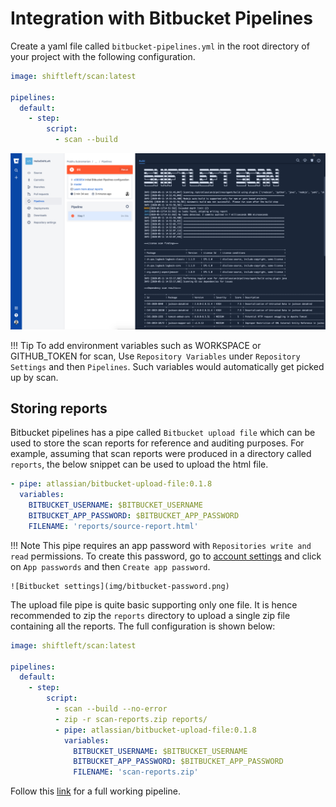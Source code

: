 # Integration with Bitbucket Pipelines

Create a yaml file called `bitbucket-pipelines.yml` in the root directory of your project with the following configuration.

```yaml
image: shiftleft/scan:latest

pipelines:
  default:
    - step:
        script:
          - scan --build
```

![Bitbucket pipelines](img/bitbucket.png)

!!! Tip
    To add environment variables such as WORKSPACE or GITHUB_TOKEN for scan, Use `Repository Variables` under `Repository Settings` and then `Pipelines`. Such variables would automatically get picked up by scan.

## Storing reports

Bitbucket pipelines has a pipe called `Bitbucket upload file` which can be used to store the scan reports for reference and auditing purposes. For example, assuming that scan reports were produced in a directory called `reports`, the below snippet can be used to upload the html file.

```yaml
- pipe: atlassian/bitbucket-upload-file:0.1.8
  variables:
    BITBUCKET_USERNAME: $BITBUCKET_USERNAME
    BITBUCKET_APP_PASSWORD: $BITBUCKET_APP_PASSWORD
    FILENAME: 'reports/source-report.html'
```

!!! Note
    This pipe requires an app password with `Repositories write and read` permissions. To create this password, go to [account settings](https://bitbucket.org/account/settings/) and click on `App passwords` and then `Create app password`.

    ![Bitbucket settings](img/bitbucket-password.png)

The upload file pipe is quite basic supporting only one file. It is hence recommended to zip the `reports` directory to upload a single zip file containing all the reports. The full configuration is shown below:

```yaml
image: shiftleft/scan:latest

pipelines:
  default:
    - step:
        script:
          - scan --build --no-error
          - zip -r scan-reports.zip reports/
          - pipe: atlassian/bitbucket-upload-file:0.1.8
            variables:
              BITBUCKET_USERNAME: $BITBUCKET_USERNAME
              BITBUCKET_APP_PASSWORD: $BITBUCKET_APP_PASSWORD
              FILENAME: 'scan-reports.zip'
```

Follow this [link](https://bitbucket.org/prabhusl/helloshiftleft/src/master/bitbucket-pipelines.yml) for a full working pipeline.
